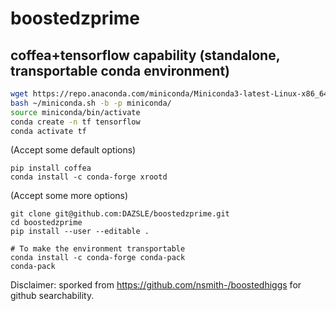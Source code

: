 # boostedzprime

## coffea+tensorflow capability (standalone, transportable conda environment)
```bash
wget https://repo.anaconda.com/miniconda/Miniconda3-latest-Linux-x86_64.sh -O ~/miniconda.sh
bash ~/miniconda.sh -b -p miniconda/
source miniconda/bin/activate
conda create -n tf tensorflow
conda activate tf
```
(Accept some default options)

```
pip install coffea
conda install -c conda-forge xrootd
```
(Accept some more options)

```
git clone git@github.com:DAZSLE/boostedzprime.git
cd boostedzprime
pip install --user --editable .

# To make the environment transportable
conda install -c conda-forge conda-pack
conda-pack
```

Disclaimer: sporked from https://github.com/nsmith-/boostedhiggs for github searchability.


